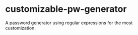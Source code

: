 # customizable-pw-generator
A password generator using regular expressions for the most customization.
